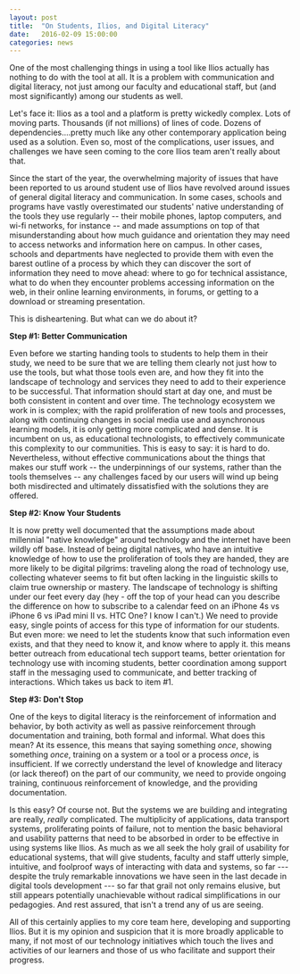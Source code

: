 ```yaml
---
layout: post
title:  "On Students, Ilios, and Digital Literacy"
date:   2016-02-09 15:00:00
categories: news
---
```

One of the most challenging things in using a tool like Ilios actually has nothing to do with the tool at all. It is a problem with communication and digital literacy, not just among our faculty and educational staff, but (and most significantly) among our students as well.

Let's face it: Ilios as a tool and a platform is pretty wickedly complex. Lots of moving parts. Thousands (if not millions) of lines of code. Dozens of dependencies....pretty much like any other contemporary application being used as a solution. Even so, most of the complications, user issues, and challenges we have seen coming to the core Ilios team aren't really about that.

Since the start of the year, the overwhelming majority of issues that have been reported to us around student use of Ilios have revolved around issues of general digital literacy and communication. In some cases, schools and programs have vastly overestimated our students' native understanding of the tools they use regularly -- their mobile phones, laptop computers, and wi-fi networks, for instance -- and made assumptions on top of that misunderstanding about how much guidance and orientation they may need to access networks and information here on campus. In other cases, schools and departments have neglected to provide them with even the barest outline of a process by which they can discover the sort of information they need to move ahead: where to go for technical assistance, what to do when they encounter problems accessing information on the web, in their online learning environments, in forums, or getting to a download or streaming presentation.

This is disheartening. But what can we do about it?

__Step #1: Better Communication__

Even before we starting handing tools to students to help them in their study, we need to be sure that we are telling them clearly not just how to use the tools, but what those tools even are, and how they fit into the landscape of technology and services they need to add to their experience to be successful. That information should start at day one, and must be both consistent in content and over time. The technology ecosystem we work in is complex; with the rapid proliferation of new tools and processes, along with continuing changes in social media use and asynchronous learning models, it is only getting more complicated and dense. It is incumbent on us, as educational technologists, to effectively communicate this complexity to our communities. This is easy to say: it is hard to do. Nevertheless, without effective communications about the things that makes our stuff work -- the underpinnings of our systems, rather than the tools themselves -- any challenges faced by our users will wind up being both misdirected and ultimately dissatisfied with the solutions they are offered.

__Step #2: Know Your Students__

It is now pretty well documented that the assumptions made about millennial "native knowledge" around technology and the internet have been wildly off base. Instead of being digital natives, who have an intuitive knowledge of how to use the proliferation of tools they are handed, they are more likely to be digital pilgrims: traveling along the road of technology use, collecting whatever seems to fit but often lacking in the linguistic skills to claim true ownership or mastery. The landscape of technology is shifting under our feet every day (hey - off the top of your head can you describe the difference on how to subscribe to a calendar feed on an iPhone 4s vs iPhone 6 vs iPad mini II vs. HTC One? I know I can't.) We need to provide easy, single points of access for this type of information for our students. But even more: we need to let the students know that such information even exists, and that they need to know it, and know where to apply it. this means better outreach from educational tech support teams, better orientation for technology use with incoming students, better coordination among support staff in the messaging used to communicate, and better tracking of interactions. Which takes us back to item #1.

__Step #3: Don't Stop__

One of the keys to digital literacy is the reinforcement of information and behavior, by both activity as well as passive reinforcement through documentation and training, both formal and informal. What does this mean? At its essence, this means that saying something *once*, showing something *once*, training on a system or a tool or a process *once*, is insufficient. If we correctly understand the level of knowledge and literacy (or lack thereof) on the part of our community, we need to provide ongoing training, continuous reinforcement of knowledge, and the providing documentation.

Is this easy? Of course not. But the systems we are building and integrating are really, *really* complicated. The multiplicity of applications, data transport systems, proliferating points of failure, not to mention the basic behavioral and usability patterns that need to be absorbed in order to be effective in using systems like Ilios. As much as we all seek the holy grail of usability for educational systems, that will give students, faculty and staff utterly simple, intuitive, and foolproof ways of interacting with data and systems, so far --- despite the truly remarkable innovations we have seen in the last decade in digital tools development --- so far that grail not only remains elusive, but still appears potentially unachievable without radical simplifications in our pedagogies. And rest assured, that isn't a trend any of us are seeing.

All of this certainly applies to my core team here, developing and supporting Ilios. But it is my opinion and suspicion that it is more broadly applicable to many, if not most of our technology initiatives which touch the lives and activities of our learners and those of us who facilitate and support their progress.
